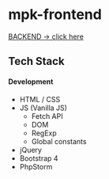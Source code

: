 # mpk-frontend

[BACKEND -> click here](https://github.com/krzysztof-warszawski/mpk-backend)

## Tech Stack
#### Development
- HTML / CSS
- JS (Vanilla JS)
    - Fetch API
    - DOM
    - RegExp
    - Global constants
- jQuery
- Bootstrap 4
- PhpStorm